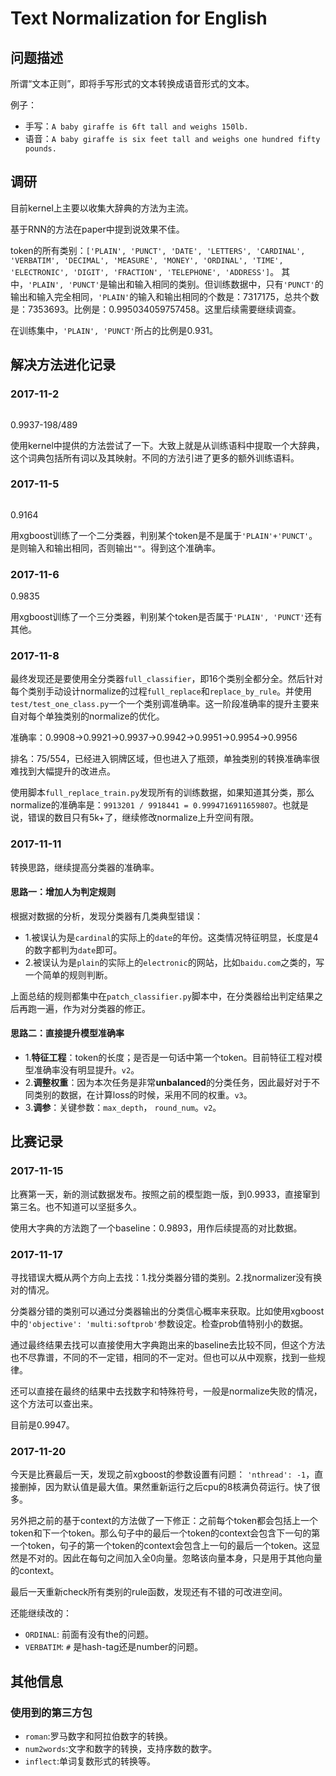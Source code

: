# Text Normalization for English

## 问题描述
所谓“文本正则”，即将手写形式的文本转换成语音形式的文本。

例子：

- 手写：`A baby giraffe is 6ft tall and weighs 150lb.`
- 语音：`A baby giraffe is six feet tall and weighs one hundred fifty pounds.`

## 调研
目前kernel上主要以收集大辞典的方法为主流。

基于RNN的方法在paper中提到说效果不佳。

token的所有类别：`['PLAIN', 'PUNCT', 'DATE', 'LETTERS', 'CARDINAL', 'VERBATIM', 'DECIMAL', 'MEASURE', 'MONEY', 'ORDINAL', 'TIME', 'ELECTRONIC', 'DIGIT', 'FRACTION', 'TELEPHONE', 'ADDRESS']`。
其中，`'PLAIN', 'PUNCT'`是输出和输入相同的类别。但训练数据中，只有`'PUNCT'`的输出和输入完全相同，`'PLAIN'`的输入和输出相同的个数是：7317175，总共个数是：7353693。比例是：0.995034059757458。这里后续需要继续调查。

在训练集中，`'PLAIN', 'PUNCT'`所占的比例是0.931。

## 解决方法进化记录
### 2017-11-2

![]()

0.9937-198/489

使用kernel中提供的方法尝试了一下。大致上就是从训练语料中提取一个大辞典，这个词典包括所有词以及其映射。不同的方法引进了更多的额外训练语料。

### 2017-11-5

![]()

0.9164

用xgboost训练了一个二分类器，判别某个token是不是属于`'PLAIN'+'PUNCT'`。是则输入和输出相同，否则输出`""`。得到这个准确率。

### 2017-11-6

0.9835

用xgboost训练了一个三分类器，判别某个token是否属于`'PLAIN', 'PUNCT'`还有其他。

### 2017-11-8

最终发现还是要使用全分类器`full_classifier`，即16个类别全都分全。然后针对每个类别手动设计normalize的过程`full_replace`和`replace_by_rule`。并使用`test/test_one_class.py`一个一个类别调准确率。这一阶段准确率的提升主要来自对每个单独类别的normalize的优化。

准确率：0.9908->0.9921->0.9937->0.9942->0.9951->0.9954->0.9956

排名：75/554，已经进入铜牌区域，但也进入了瓶颈，单独类别的转换准确率很难找到大幅提升的改进点。

使用脚本`full_replace_train.py`发现所有的训练数据，如果知道其分类，那么normalize的准确率是：`9913201 / 9918441 = 0.9994716911659807`。也就是说，错误的数目只有5k+了，继续修改normalize上升空间有限。

### 2017-11-11

转换思路，继续提高分类器的准确率。

#### 思路一：增加人为判定规则
根据对数据的分析，发现分类器有几类典型错误：
- 1.被误认为是`cardinal`的实际上的`date`的年份。这类情况特征明显，长度是4的数字都判为`date`即可。
- 2.被误认为是`plain`的实际上的`electronic`的网站，比如`baidu.com`之类的，写一个简单的规则判断。

上面总结的规则都集中在`patch_classifier.py`脚本中，在分类器给出判定结果之后再跑一遍，作为对分类器的修正。

#### 思路二：直接提升模型准确率

- 1.**特征工程**：token的长度；是否是一句话中第一个token。目前特征工程对模型准确率没有明显提升。`v2`。
- 2.**调整权重**：因为本次任务是非常**unbalanced**的分类任务，因此最好对于不同类别的数据，在计算loss的时候，采用不同的权重。`v3`。
- 3.**调参**：关键参数：`max_depth`， `round_num`。`v2`。

## 比赛记录

### 2017-11-15

比赛第一天，新的测试数据发布。按照之前的模型跑一版，到0.9933，直接窜到第三名。也不知道可以坚挺多久。

使用大字典的方法跑了一个baseline：0.9893，用作后续提高的对比数据。

### 2017-11-17

寻找错误大概从两个方向上去找：1.找分类器分错的类别。2.找normalizer没有换对的情况。

分类器分错的类别可以通过分类器输出的分类信心概率来获取。比如使用xgboost中的`'objective': 'multi:softprob'`参数设定。检查prob值特别小的数据。

通过最终结果去找可以直接使用大字典跑出来的baseline去比较不同，但这个方法也不尽靠谱，不同的不一定错，相同的不一定对。但也可以从中观察，找到一些规律。

还可以直接在最终的结果中去找数字和特殊符号，一般是normalize失败的情况，这个方法可以查出来。

目前是0.9947。

### 2017-11-20

今天是比赛最后一天，发现之前xgboost的参数设置有问题： `'nthread': -1`，直接删掉，因为默认值是最大值。果然重新运行之后cpu的8核满负荷运行。快了很多。

另外把之前的基于context的方法做了一下修正：之前每个token都会包括上一个token和下一个token。那么句子中的最后一个token的context会包含下一句的第一个token，句子的第一个token的context会包含上一句的最后一个token。这显然是不对的。因此在每句之间加入全0向量。忽略该向量本身，只是用于其他向量的context。

最后一天重新check所有类别的rule函数，发现还有不错的可改进空间。

还能继续改的：
- `ORDINAL`: 前面有没有the的问题。
- `VERBATIM`: `#` 是hash-tag还是number的问题。

## 其他信息

### 使用到的第三方包

- `roman`:罗马数字和阿拉伯数字的转换。
- `num2words`:文字和数字的转换，支持序数的数字。
- `inflect`:单词复数形式的转换等。
